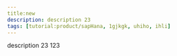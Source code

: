 ```yaml
---
title:new
description: description 23
tags: [tutorial:product/sapHana, 1gjkgk, uhiho, ihli]
---
```

description 23
123
